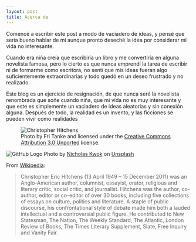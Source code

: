 ```yaml
---
layout: post
title: Acerca de
---
```


Comencé a escribir este post a modo de vaciadero de ideas, y pensé que sería bueno hablar de mí aunque pronto deseché la idea por considerar mi vida no interesante. 

Cuando era niña creía que escribiría un libro y me convertiría en alguna novelista famosa, pero lo cierto es que nunca emprendí la tarea de escribir ni de formarme como escritora, no sentí que mis ideas fueran algo suficientemente extraordinarias y todo quedó en un deseo frustrado y no realizado.

Este blog es  un ejercicio de resignación, de que nunca seré la novelista renombrada que soñe cuando niña, que mi vida no es muy interesante y que este es simplemente un vaciadero de ideas aleatorias y sin conexión alguna. Después de todo, la realidad es un invento, y las ficciones  se pueden vivir como realidades

<figure>
  <img alt="Christopher Hitchens" src="https://upload.wikimedia.org/wikipedia/commons/6/63/Christopher_Hitchens_2008-04-24_001.jpg" />
  <figcaption>
    Photo by Fri Tanke and licensed under the <a href="https://creativecommons.org/licenses/by/3.0/deed.en">Creative Commons Attribution 3.0 Unported</a> license.
  </figcaption>
</figure>

![GitHub Logo](/blog_images/nicholas-kwok-VBWWscZtszY-unsplash.jpg)
<span>Photo by <a href="https://unsplash.com/@npkwok98?utm_source=unsplash&amp;utm_medium=referral&amp;utm_content=creditCopyText">Nicholas Kwok</a> on <a href="https://unsplash.com/s/photos/black?utm_source=unsplash&amp;utm_medium=referral&amp;utm_content=creditCopyText">Unsplash</a></span>

From [Wikipedia](https://en.wikipedia.org/wiki/Christopher_Hitchens):

>Christopher Eric Hitchens (13 April 1949 – 15 December 2011) was an Anglo-American author, columnist, essayist, orator, religious and literary critic, social critic, and journalist. Hitchens was the author, co-author, editor or co-editor of over 30 books, including five collections of essays on culture, politics and literature. A staple of public discourse, his confrontational style of debate made him both a lauded intellectual and a controversial public figure. He contributed to New Statesman, The Nation, The Weekly Standard, The Atlantic, London Review of Books, The Times Literary Supplement, Slate, Free Inquiry and Vanity Fair.
